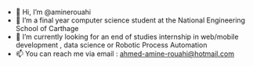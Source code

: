 - 👋 Hi, I’m @aminerouahi
- 🌱 I’m a final year computer science student at the National Engineering School of Carthage
- 👀 I’m currently looking for an end of studies internship in web/mobile development , data science or Robotic Process Automation
- 📫 You can reach me via email : ahmed-amine-rouahi@hotmail.com 

<!---
aminerouahi/aminerouahi is a ✨ special ✨ repository because its `README.md` (this file) appears on your GitHub profile.
You can click the Preview link to take a look at your changes.
--->

